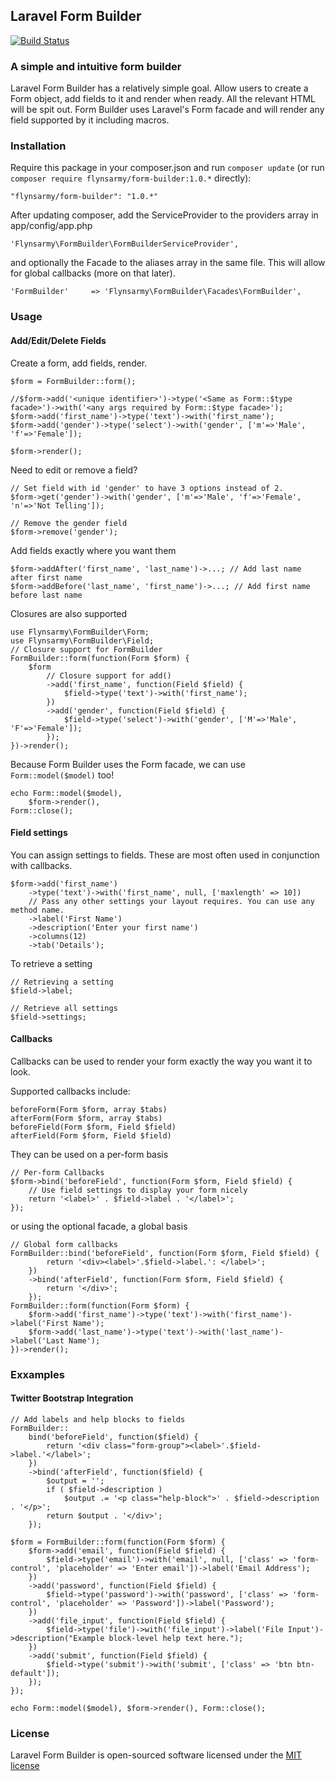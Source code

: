 ## Laravel Form Builder

[![Build Status](https://travis-ci.org/Flynsarmy/laravel-form-builder.png?branch=master)](https://travis-ci.org/Flynsarmy/laravel-form-builder)

### A simple and intuitive form builder

Laravel Form Builder has a relatively simple goal. Allow users to create a Form
object, add fields to it and render when ready. All the relevant HTML will be
spit out. Form Builder uses Laravel's Form facade and will render any field
supported by it including macros.


### Installation

Require this package in your composer.json and run `composer update` (or run `composer require flynsarmy/form-builder:1.0.*` directly):

	"flynsarmy/form-builder": "1.0.*"

After updating composer, add the ServiceProvider to the providers array in app/config/app.php

	'Flynsarmy\FormBuilder\FormBuilderServiceProvider',

and optionally the Facade to the aliases array in the same file. This will allow for global callbacks (more on that later).

	'FormBuilder'     => 'Flynsarmy\FormBuilder\Facades\FormBuilder',


### Usage

#### Add/Edit/Delete Fields

Create a form, add fields, render.

	$form = FormBuilder::form();

	//$form->add('<unique identifier>')->type('<Same as Form::$type facade>')->with('<any args required by Form::$type facade>');
	$form->add('first_name')->type('text')->with('first_name');
	$form->add('gender')->type('select')->with('gender', ['m'=>'Male', 'f'=>'Female']);

	$form->render();

Need to edit or remove a field?

	// Set field with id 'gender' to have 3 options instead of 2.
	$form->get('gender')->with('gender', ['m'=>'Male', 'f'=>'Female', 'n'=>'Not Telling']);

	// Remove the gender field
	$form->remove('gender');

Add fields exactly where you want them

	$form->addAfter('first_name', 'last_name')->...; // Add last name after first name
	$form->addBefore('last_name', 'first_name')->...; // Add first name before last name

Closures are also supported

	use Flynsarmy\FormBuilder\Form;
	use Flynsarmy\FormBuilder\Field;
	// Closure support for FormBuilder
	FormBuilder::form(function(Form $form) {
		$form
			// Closure support for add()
			->add('first_name', function(Field $field) {
				$field->type('text')->with('first_name');
			})
			->add('gender', function(Field $field) {
				$field->type('select')->with('gender', ['M'=>'Male', 'F'=>'Female']);
			});
	})->render();

Because Form Builder uses the Form facade, we can use `Form::model($model)` too!

	echo Form::model($model),
	    $form->render(),
	Form::close();


#### Field settings

You can assign settings to fields. These are most often used in conjunction with callbacks.

	$form->add('first_name')
		->type('text')->with('first_name', null, ['maxlength' => 10])
		// Pass any other settings your layout requires. You can use any method name.
		->label('First Name')
		->description('Enter your first name')
		->columns(12)
		->tab('Details');

To retrieve a setting

	// Retrieving a setting
	$field->label;

	// Retrieve all settings
	$field->settings;

#### Callbacks

Callbacks can be used to render your form exactly the way you want it to look.

Supported callbacks include:

	beforeForm(Form $form, array $tabs)
	afterForm(Form $form, array $tabs)
	beforeField(Form $form, Field $field)
	afterField(Form $form, Field $field)

They can be used on a per-form basis

	// Per-form Callbacks
	$form->bind('beforeField', function(Form $form, Field $field) {
		// Use field settings to display your form nicely
		return '<label>' . $field->label . '</label>';
	});

or using the optional facade, a global basis

	// Global form callbacks
	FormBuilder::bind('beforeField', function(Form $form, Field $field) {
			return '<div><label>'.$field->label.': </label>';
		})
		->bind('afterField', function(Form $form, Field $field) {
			return '</div>';
		});
	FormBuilder::form(function(Form $form) {
		$form->add('first_name')->type('text')->with('first_name')->label('First Name');
		$form->add('last_name')->type('text')->with('last_name')->label('Last Name');
	})->render();


### Exxamples

#### Twitter Bootstrap Integration

	// Add labels and help blocks to fields
	FormBuilder::
		bind('beforeField', function($field) {
			return '<div class="form-group"><label>'.$field->label.'</label>';
		})
		->bind('afterField', function($field) {
			$output = '';
			if ( $field->description )
				$output .= '<p class="help-block">' . $field->description . '</p>';
			return $output . '</div>';
		});

	$form = FormBuilder::form(function(Form $form) {
		$form->add('email', function(Field $field) {
			$field->type('email')->with('email', null, ['class' => 'form-control', 'placeholder' => 'Enter email'])->label('Email Address');
		})
		->add('password', function(Field $field) {
			$field->type('password')->with('password', ['class' => 'form-control', 'placeholder' => 'Password'])->label('Password');
		})
		->add('file_input', function(Field $field) {
			$field->type('file')->with('file_input')->label('File Input')->description("Example block-level help text here.");
		})
		->add('submit', function(Field $field) {
			$field->type('submit')->with('submit', ['class' => 'btn btn-default']);
		});
	});

	echo Form::model($model), $form->render(), Form::close();

### License

Laravel Form Builder is open-sourced software licensed under the [MIT license](http://opensource.org/licenses/MIT)
